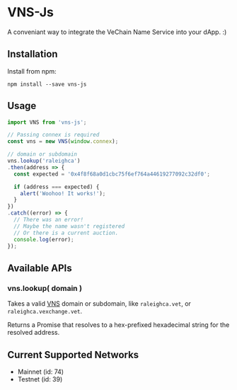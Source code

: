# VNS-Js

A conveniant way to integrate the VeChain Name Service into your dApp. :)

## Installation

Install from npm:

`npm install --save vns-js`

## Usage


```javascript
import VNS from 'vns-js';

// Passing connex is required
const vns = new VNS(window.connex);

// domain or subdomain
vns.lookup('raleighca')
.then(address => {
  const expected = '0x4f8f68a0d1cbc75f6ef764a44619277092c32df0';

  if (address === expected) {
    alert('Woohoo! It works!');
  }
})
.catch((error) => {
  // There was an error!
  // Maybe the name wasn't registered
  // Or there is a current auction.
  console.log(error);
});

```

## Available APIs

### vns.lookup( domain )

Takes a valid [VNS](#) domain or subdomain, like `raleighca.vet`, or `raleighca.vexchange.vet`.

Returns a Promise that resolves to a hex-prefixed hexadecimal string for the resolved address.


## Current Supported Networks

- Mainnet (id: 74)
- Testnet (id: 39)
